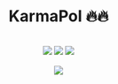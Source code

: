 <div align="center">  

# KarmaPol 🔥🔥

<br/> 
<img src="https://img.shields.io/badge/JavaScript-F7DF1E?style=for-the-badge&logo=JavaScript&logoColor=white">
<img src="https://img.shields.io/badge/React-61DAFB?style=for-the-badge&logo=React&logoColor=white">
<img src="https://img.shields.io/badge/Spring Boot-6DB33F?style=for-the-badge&logo=C++&logoColor=white">
<br/>   
<br/>   
<img src="https://github-readme-stats.vercel.app/api/top-langs/?username=dkssud8150&exclude_repo=dkssud8150.github.io&layout=compact" />
</div>
